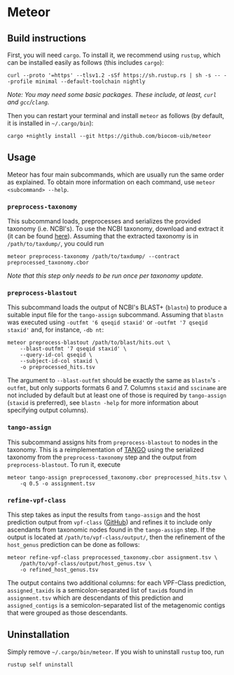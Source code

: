 # Meteor

## Build instructions

First, you will need `cargo`. To install it, we recommend using `rustup`, which
can be installed easily as follows (this includes `cargo`):

```
curl --proto '=https' --tlsv1.2 -sSf https://sh.rustup.rs | sh -s -- --profile minimal --default-toolchain nightly
```

_Note: You may need some basic packages. These include, at least, `curl` and
`gcc`/`clang`._

Then you can restart your terminal and install `meteor` as follows (by default,
it is installed in `~/.cargo/bin`):


```
cargo +nightly install --git https://github.com/biocom-uib/meteor
```

## Usage

Meteor has four main subcommands, which are usually run the same order as
explained. To obtain more information on each command, use `meteor
<subcommand> --help`.

### `preprocess-taxonomy`

This subcommand loads, preprocesses and serializes the provided taxonomy (i.e.
NCBI's). To use the NCBI taxonomy, download and extract it (it can be found
[here](https://ftp.ncbi.nih.gov/pub/taxonomy/taxdump.tar.gz)). Assuming that
the extracted taxonomy is in `/path/to/taxdump/`, you could run

```
meteor preprocess-taxonomy /path/to/taxdump/ --contract preprocessed_taxonomy.cbor
```

_Note that this step only needs to be run once per taxonomy update._

### `preprocess-blastout`

This subcommand loads the output of NCBI's BLAST+ (`blastn`) to produce a
suitable input file for the `tango-assign` subcommand. Assuming that `blastn`
was executed using `-outfmt '6 qseqid staxid'` or `-outfmt '7 qseqid staxid'`
and, for instance, `-db nt`:

```
meteor preprocess-blastout /path/to/blast/hits.out \
    --blast-outfmt '7 qseqid staxid' \
    --query-id-col qseqid \
    --subject-id-col staxid \
    -o preprocessed_hits.tsv
```

The argument to `--blast-outfmt` should be exactly the same as `blastn`'s
`-outfmt`, but only supports formats 6 and 7. Columns `staxid` and `ssciname`
are not included by default but at least one of those is required by
`tango-assign` (`staxid` is preferred), see `blastn -help` for more information
about specifying output columns).

### `tango-assign`

This subcommand assigns hits from `preprocess-blastout` to nodes in the
taxonomy. This is a reimplementation of
[TANGO](https://www.cs.upc.edu/~valiente/tango/) using the serialized taxonomy
from the `preprocess-taxonomy` step and the output from `preprocess-blastout`.
To run it, execute

```
meteor tango-assign preprocessed_taxonomy.cbor preprocessed_hits.tsv \
    -q 0.5 -o assignment.tsv
```

### `refine-vpf-class`

This step takes as input the results from `tango-assign` and the host
prediction output from `vpf-class`
([GitHub](https://github.com/biocom-uib/vpf-tools)) and refines it to include
only ascendants from taxonomic nodes found in the `tango-assign` step. If the
output is located at `/path/to/vpf-class/output/`, then the refinement of the
`host_genus` prediction can be done as follows:

```
meteor refine-vpf-class preprocessed_taxonomy.cbor assignment.tsv \
    /path/to/vpf-class/output/host_genus.tsv \
    -o refined_host_genus.tsv
```

The output contains two additional columns: for each VPF-Class prediction,
`assigned_taxids` is a semicolon-separated list of `taxid`s found in
`assignment.tsv` which are descendants of this prediction and
`assigned_contigs` is a semicolon-separated list of the metagenomic contigs
that were grouped as those descendants.


## Uninstallation

Simply remove `~/.cargo/bin/meteor`. If you wish to uninstall `rustup` too, run

```
rustup self uninstall
```
